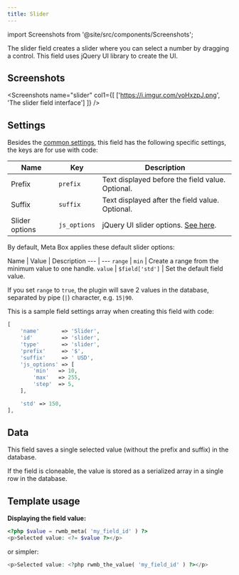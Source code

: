 ```yaml
---
title: Slider
---
```


import Screenshots from '@site/src/components/Screenshots';

The slider field creates a slider where you can select a number by dragging a control. This field uses jQuery UI library to create the UI.

## Screenshots

<Screenshots name="slider" col1={[
    ['https://i.imgur.com/voHxzpJ.png', 'The slider field interface']
]} />

## Settings

Besides the [common settings](/field-settings/), this field has the following specific settings, the keys are for use with code:

Name | Key | Description
--- | --- | ---
Prefix | `prefix` | Text displayed before the field value. Optional.
Suffix | `suffix` | Text displayed after the field value. Optional.
Slider options | `js_options` | jQuery UI slider options. [See here](https://api.jqueryui.com/slider/).

By default, Meta Box applies these default slider options:

Name | Value | Description
--- | ---
`range` | `min` | Create a range from the minimum value to one handle.
`value` | `$field['std']` | Set the default field value.

If you set `range` to `true`, the plugin will save 2 values in the database, separated by pipe (`|`) character, e.g. `15|90`.

This is a sample field settings array when creating this field with code:

```php
[
    'name'       => 'Slider',
    'id'         => 'slider',
    'type'       => 'slider',
    'prefix'     => '$',
    'suffix'     => ' USD',
    'js_options' => [
        'min'   => 10,
        'max'   => 255,
        'step'  => 5,
    ],

    'std' => 150,
],
```

## Data

This field saves a single selected value (without the prefix and suffix) in the database.

If the field is cloneable, the value is stored as a serialized array in a single row in the database.

## Template usage

**Displaying the field value:**

```php
<?php $value = rwmb_meta( 'my_field_id' ) ?>
<p>Selected value: <?= $value ?></p>
```

or simpler:

```php
<p>Selected value: <?php rwmb_the_value( 'my_field_id' ) ?></p>
```